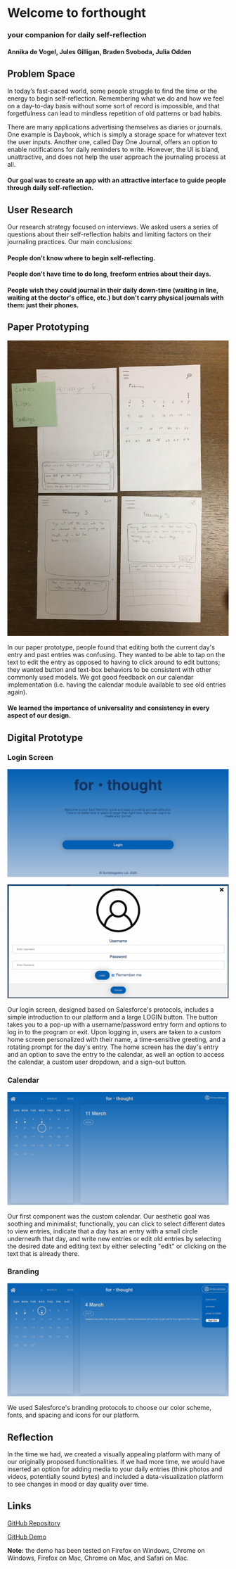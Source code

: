 # Welcome to forthought
### your companion for daily self-reflection

#### Annika de Vogel, Jules Gilligan, Braden Svoboda, Julia Odden

## Problem Space
In today’s fast-paced world, some people struggle to find the time or the energy to begin self-reflection. Remembering what we do and how we feel on a day-to-day basis without some sort of record is impossible, and that forgetfulness can lead to mindless repetition of old patterns or bad habits. 

There are many applications advertising themselves as diaries or journals. One example is Daybook, which is simply a storage space for whatever text the user inputs. Another one, called Day One Journal, offers an option to enable notifications for daily reminders to write. However, the UI is bland, unattractive, and does not help the user approach the journaling process at all.

#### Our goal was to create an app with an attractive interface to guide people through daily self-reflection.

## User Research

Our research strategy focused on interviews. We asked users a series of questions about their self-reflection habits and limiting factors on their journaling practices. Our main conclusions:
#### People don't know where to begin self-reflecting.
#### People don't have time to do long, freeform entries about their days.
#### People wish they could journal in their daily down-time (waiting in line, waiting at the doctor's office, etc.) but don't carry physical journals with them: just their phones.

## Paper Prototyping

![Paper Prototyping](https://github.com/scribblegeeks/journaling101/blob/master/pics/Paper%20entry%20edit.jpg)

In our paper prototype, people found that editing both the current day's entry and past entries was confusing. They wanted to be able to tap on the text to edit the entry as opposed to having to click around to edit buttons; they wanted button and text-box behaviors to be consistent with other commonly used models. We got good feedback on our calendar implementation (i.e. having the calendar module available to see old entries again). 
#### We learned the importance of universality and consistency in every aspect of our design.

## Digital Prototype

### Login Screen

![Login Screen](https://github.com/scribblegeeks/journaling101/blob/master/pics/Index%20without%20login.png)

![Login Pop-up](https://github.com/scribblegeeks/journaling101/blob/master/pics/Login%20screen.png)

Our login screen, designed based on Salesforce's protocols, includes a simple introduction to our platform and a large LOGIN button. The button takes you to a pop-up with a username/password entry form and options to log in to the program or exit. Upon logging in, users are taken to a custom home screen personalized with their name, a time-sensitive greeting, and a rotating prompt for the day's entry. The home screen has the day's entry and an option to save the entry to the calendar, as well an option to access the calendar, a custom user dropdown, and a sign-out button.
### Calendar

![Calendar](https://github.com/scribblegeeks/journaling101/blob/master/pics/Calendar%20plain.png)

Our first component was the custom calendar. Our aesthetic goal was soothing and minimalist; functionally, you can click to select different dates to view entries, indicate that a day has an entry with a small circle underneath that day, and write new entries or edit old entries by selecting the desired date and editing text by either selecting "edit" or clicking on the text that is already there.
### Branding

![Calendar with Dropdown](https://github.com/scribblegeeks/journaling101/blob/master/pics/Calendar%20with%20profile.png)

We used Salesforce's branding protocols to choose our color scheme, fonts, and spacing and icons for our platform.

## Reflection
In the time we had, we created a visually appealing platform with many of our originally proposed functionalities. If we had more time, we would have inserted an option for adding media to your daily entries (think photos and videos, potentially sound bytes) and included a data-visualization platform to see changes in mood or day quality over time.

## Links
[GitHub Repository](https://github.com/scribblegeeks/journaling101)

[GitHub Demo](https://scribblegeeks.github.io/journaling101/index.html)

**Note:** the demo has been tested on Firefox on Windows, Chrome on Windows, Firefox on Mac, Chrome on Mac, and Safari on Mac.
